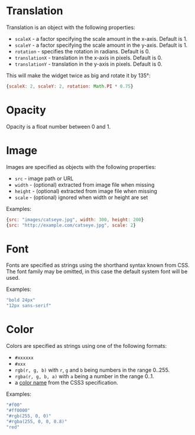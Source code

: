 Translation
===========
Translation is an object with the following properties:

* `scaleX` - a factor specifying the scale amount in the x-axis. Default is 1.
* `scaleY` - a factor specifying the scale amount in the y-axis. Default is 1.
* `rotation` - specifies the rotation in radians. Default is 0.
* `translationX` - translation in the x-axis in pixels. Default is 0.
* `translationY` - translation in the y-axis in pixels. Default is 0.

This will make the widget twice as big and rotate it by 135°:
```javascript
{scaleX: 2, scaleY: 2, rotation: Math.PI * 0.75}
```

Opacity
=======
Opacity is a float number between 0 and 1.

Image
=====
Images are specified as objects with the following properties:

* `src` - image path or URL
* `width` - (optional) extracted from image file when missing
* `height` - (optional) extracted from image file when missing
* `scale` - (optional) ignored when width or height are set

Examples:

```javascript
{src: "images/catseye.jpg", width: 300, height: 200}
{src: "http://example.com/catseye.jpg", scale: 2}
```

Font
====
Fonts are specified as strings using the shorthand syntax known from CSS. The font family may be omitted, in this case the default system font will be used.

Examples:

```javascript
"bold 24px"
"12px sans-serif"
```

Color
=====
Colors are specified as strings using one of the following formats:

* `#xxxxxx`
* `#xxx`
* `rgb(r, g, b)` with `r`, `g` and `b` being numbers in the range 0..255.
* `rgba(r, g, b, a)` with `a` being a number in the range 0..1.
* a [color name](http://www.w3.org/TR/css3-color/#html4) from the CSS3 specification.

Examples:

```javascript
"#f00"
"#ff0000"
"#rgb(255, 0, 0)"
"#rgba(255, 0, 0, 0.8)"
"red"
```
